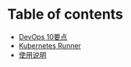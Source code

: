 # Table of contents

* [DevOps 10要点](devops-ten.md)
* [Kubernetes Runner](kubernetes-runner.md)
* [使用说明](guide/index.md)